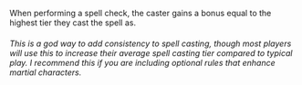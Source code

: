 When performing a spell check, the caster gains a bonus equal to the highest tier they cast the spell as.

###### This is a god way to add consistency to spell casting, though most players will use this to increase their average spell casting tier compared to typical play. I recommend this if you are including optional rules that enhance martial characters.